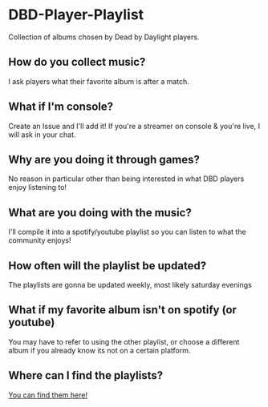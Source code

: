 # DBD-Player-Playlist
Collection of albums chosen by Dead by Daylight players.


## How do you collect music?
I ask players what their favorite album is after a match.


## What if I'm console?
Create an Issue and I'll add it! If you're a streamer on console & you're live, I will ask in your chat.


## Why are you doing it through games?
No reason in particular other than being interested in what DBD players enjoy listening to!


## What are you doing with the music?
I'll compile it into a spotify/youtube playlist so you can listen to what the community enjoys!


## How often will the playlist be updated?
The playlists are gonna be updated weekly, most likely saturday evenings


## What if my favorite album isn't on spotify (or youtube)
You may have to refer to using the other playlist, or choose a different album if you already know its not on a certain platform.


## Where can I find the playlists?
[You can find them here!](https://github.com/SowbugMori/DBD-Player-Playlist/tree/main/Albums/)
